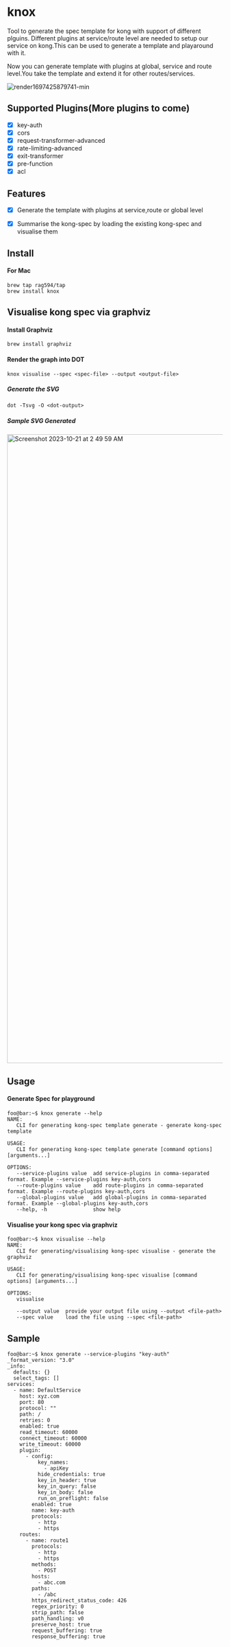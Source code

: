 # knox

Tool to generate the spec template for kong with support of different plguins. Different plugins at service/route level are needed to setup our service on kong.This can be used to generate a template and playaround with it.

Now you can generate template with plugins at global, service and route level.You take the template and extend it for other routes/services.

![render1697425879741-min](https://github.com/rag594/knox/assets/8286518/6e1f2a31-c0e8-4ca2-ae5d-d289498abba9)



## Supported Plugins(More plugins to come)

- [x] key-auth 
- [x] cors 
- [x] request-transformer-advanced
- [x] rate-limiting-advanced
- [x] exit-transformer
- [x] pre-function
- [x] acl

## Features

- [x] Generate the template with plugins at service,route or global level
- [x] Summarise the kong-spec by loading the existing kong-spec and visualise them



## Install

#### For Mac
```
brew tap rag594/tap
brew install knox
```

## Visualise kong spec via graphviz

#### Install Graphviz

```
brew install graphviz
```

#### Render the graph into DOT

```
knox visualise --spec <spec-file> --output <output-file>
```

##### Generate the SVG

```
dot -Tsvg -O <dot-output>
```

##### Sample SVG Generated

<img width="1465" alt="Screenshot 2023-10-21 at 2 49 59 AM" src="https://github.com/rag594/knox/assets/8286518/708cc159-223c-471c-a23d-29395d9f16c4">



## Usage

#### Generate Spec for playground

```console
foo@bar:~$ knox generate --help
NAME:
   CLI for generating kong-spec template generate - generate kong-spec template

USAGE:
   CLI for generating kong-spec template generate [command options] [arguments...]

OPTIONS:
   --service-plugins value  add service-plugins in comma-separated format. Example --service-plugins key-auth,cors
   --route-plugins value    add route-plugins in comma-separated format. Example --route-plugins key-auth,cors
   --global-plugins value   add global-plugins in comma-separated format. Example --global-plugins key-auth,cors
   --help, -h               show help
```

#### Visualise your kong spec via graphviz

```console
foo@bar:~$ knox visualise --help
NAME:
   CLI for generating/visualising kong-spec visualise - generate the graphviz

USAGE:
   CLI for generating/visualising kong-spec visualise [command options] [arguments...]

OPTIONS:
   visualise

   --output value  provide your output file using --output <file-path>
   --spec value    load the file using --spec <file-path>
```

## Sample

```console
foo@bar:~$ knox generate --service-plugins "key-auth"
_format_version: "3.0"
_info:
  defaults: {}
  select_tags: []
services:
  - name: DefaultService
    host: xyz.com
    port: 80
    protocol: ""
    path: /
    retries: 0
    enabled: true
    read_timeout: 60000
    connect_timeout: 60000
    write_timeout: 60000
    plugin:
      - config:
          key_names:
            - apiKey
          hide_credentials: true
          key_in_header: true
          key_in_query: false
          key_in_body: false
          run_on_preflight: false
        enabled: true
        name: key-auth
        protocols:
          - http
          - https
    routes:
      - name: route1
        protocols:
          - http
          - https
        methods:
          - POST
        hosts:
          - abc.com
        paths:
          - /abc
        https_redirect_status_code: 426
        regex_priority: 0
        strip_path: false
        path_handling: v0
        preserve_host: true
        request_buffering: true
        response_buffering: true
```

